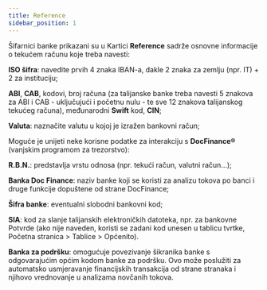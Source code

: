 ```yaml
---
title: Reference
sidebar_position: 1
---
```


Šifarnici banke prikazani su u Kartici **Reference** sadrže osnovne informacije o tekućem računu koje treba navesti:

**ISO šifra**: navedite prvih 4 znaka IBAN-a, dakle 2 znaka za zemlju (npr. IT) + 2 za instituciju;

**ABI**, **CAB**, kodovi, broj računa (za talijanske banke treba navesti 5 znakova za ABI i CAB - uključujući i početnu nulu - te sve 12 znakova talijanskog tekućeg računa), međunarodni  **Swift** kod, **CIN**;

**Valuta**: naznačite valutu u kojoj je izražen bankovni račun;

Moguće je unijeti neke korisne podatke za interakciju s **DocFinance®** (vanjskim programom za trezorstvo):

**R.B.N.**: predstavlja vrstu odnosa (npr. tekući račun, valutni račun...);

**Banka Doc Finance**: naziv banke koji se koristi za analizu tokova po banci i druge funkcije dopuštene od strane DocFinance; 

**Šifra banke**: eventualni slobodni bankovni kod;

**SIA**: kod za slanje talijanskih elektroničkih datoteka, npr. za bankovne Potvrde (ako nije naveden, koristi se zadani kod unesen u tablicu tvrtke, Početna stranica > Tablice > Općenito).

**Banka za podršku**: omogućuje povezivanje šikranika banke s odgovarajućim općim kodom banke za podršku. Ovo može poslužiti za automatsko usmjeravanje financijskih transakcija od strane stranaka i njihovo vrednovanje u analizama novčanih tokova.